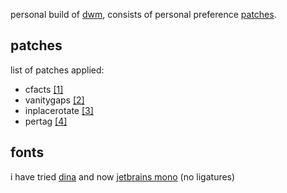 personal build of [dwm](https://dwm.suckless.org), consists of personal preference [patches](https://dwm.suckless.org/patches).

## patches

list of patches applied:
  - cfacts [\[1\]](https://dwm.suckless.org/patches/cfacts)
  - vanitygaps [\[2\]](https://dwm.suckless.org/patches/vanitygaps)
  - inplacerotate [\[3\]](https://dwm.suckless.org/patches/inplacerotate)
  - pertag [\[4\]](https://dwm.suckless.org/patches/pertag)

## fonts

i have tried [dina](https://www.dcmembers.com/jibsen/download/61) and now [jetbrains mono](https://www.jetbrains.com/lp/mono) (no ligatures)


